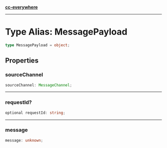 [**cc-everywhere**](../../../../../index.md)

***

# Type Alias: MessagePayload

```ts
type MessagePayload = object;
```

## Properties

<a id="sourcechannel"></a>

### sourceChannel

```ts
sourceChannel: MessageChannel;
```

***

<a id="requestid"></a>

### requestId?

```ts
optional requestId: string;
```

***

<a id="message"></a>

### message

```ts
message: unknown;
```

